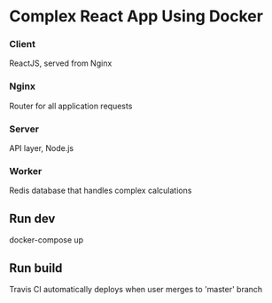 # Complex React App Using Docker

### Client

ReactJS, served from Nginx

### Nginx

Router for all application requests

### Server

API layer, Node.js

### Worker

Redis database that handles complex calculations

## Run dev

docker-compose up

## Run build

Travis CI automatically deploys when user merges to 'master' branch